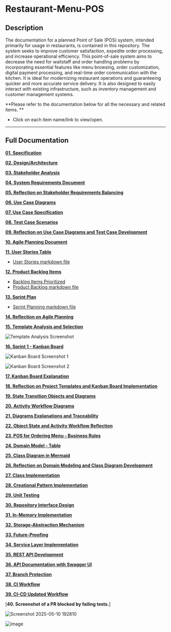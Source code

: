 # Restaurant-Menu-POS

## Description
The documentation for a planned Point of Sale (POS) system, intended primarily for usage in restaurants, is contained in this repository. 
The system seeks to improve customer satisfaction, expedite order processing, and increase operational efficiency. 
This point-of-sale system aims to decrease the need for waitstaff and order handling problems by incorporating essential features like menu browsing, order customization, digital payment processing, and real-time order communication with the kitchen. 
It is ideal for modernizing restaurant operations and guaranteeing quicker and more accurate service delivery. It is also designed to easily interact with existing infrastructure, such as inventory management and customer management systems.

**Please refer to the documentation below for all the necessary and related items. **
- Click on each item name/link to view/open.

---

## Full Documentation

[**01. Specification**](https://github.com/MasizoleSukwana/Restaurant-Menu-POS/blob/main/Restaurant%20Menu%20Ordering-POS%20Specification.md)

[**02. Design/Architecture**](https://github.com/MasizoleSukwana/Restaurant-Menu-POS/blob/main/Architectural%20Diagrams.md)

[**03. Stakeholder Analysis**](https://github.com/MasizoleSukwana/Restaurant-Menu-POS/blob/main/Restaurant%20POS%20for%20Ordering%20MENU%20-%20Stakeholder%20Analysis.md)

[**04. System Requirements Document**](https://github.com/MasizoleSukwana/Restaurant-Menu-POS/blob/main/Restaurant%20POS%20for%20Ordering%20MENU%20%E2%80%93%20System%20Requiremets%20Document.md)

[**05. Reflection on Stakeholder Requirements Balancing**](https://github.com/MasizoleSukwana/Restaurant-Menu-POS/blob/main/Reflection.md)

[**06. Use Case Diagrams**](https://github.com/MasizoleSukwana/Restaurant-Menu-POS/blob/main/Use%20Case%20Diagrams.md)

[**07. Use Case Specification**](https://github.com/MasizoleSukwana/Restaurant-Menu-POS/blob/main/Use%20Case%20Specification.md)

[**08. Test Case Scenarios**](https://github.com/MasizoleSukwana/Restaurant-Menu-POS/blob/main/Test%20Cases.md)

[**09. Reflection on Use Case Diagrams and Test Case Development**](https://github.com/MasizoleSukwana/Restaurant-Menu-POS/blob/main/Assignment%205%20Reflection.md)

[**10. Agile Planning Document**](https://github.com/MasizoleSukwana/Restaurant-Menu-POS/blob/main/Sprint%20Planning.md)

[**11. User Stories Table**](https://github.com/users/MasizoleSukwana/projects/2)
- [User Stories markdown file](https://github.com/MasizoleSukwana/Restaurant-Menu-POS/blob/main/User%20Stories%20Table.md)
  
[**12. Product Backlog Items**](https://github.com/MasizoleSukwana/Restaurant-Menu-POS/issues)
- [Backlog Items Prioritized](https://github.com/MasizoleSukwana/Restaurant-Menu-POS/milestones)
- [Product Backlog markdown file](https://github.com/MasizoleSukwana/Restaurant-Menu-POS/blob/main/Product%20Backlog%20Table.md)

[**13. Sprint Plan**](https://github.com/MasizoleSukwana/Restaurant-Menu-POS/milestone/2)
- [Sprint Planning markdown file](https://github.com/MasizoleSukwana/Restaurant-Menu-POS/blob/main/Sprint%20Planning.md)

[**14. Reflection on Agile Planning**](https://github.com/MasizoleSukwana/Restaurant-Menu-POS/blob/main/Reflection%20on%20Agile%20Planning.md)


[**15. Template Analysis and Selection**](https://github.com/MasizoleSukwana/Restaurant-Menu-POS/blob/main/Template%20Analysis%20and%20Selection.md)

![Template Analysis Screenshot](https://github.com/user-attachments/assets/ab4c6099-add4-4614-889d-34d5df6b252f)


[**16. Sprint 1 - Kanban Board**](https://github.com/users/MasizoleSukwana/projects/5)

![Kanban Board Screenshot 1](https://github.com/user-attachments/assets/f0f0b184-14f2-4b19-beb4-be9bb0ab09c9)

![Kanban Board Screenshot 2](https://github.com/user-attachments/assets/3a029705-03c7-40a6-9bbb-38b6a97cbc97)


[**17. Kanban Board Explanation**](https://github.com/MasizoleSukwana/Restaurant-Menu-POS/blob/main/Kanban%20Board%20Explanation.md)

[**18. Reflection on Project Templates and Kanban Board Implementation**](https://github.com/MasizoleSukwana/Restaurant-Menu-POS/blob/main/Reflection%20on%20Templates%20%26%20Kanban%20Board%20Implementation.md)

[**19. State Transition Objects and Diagrams**](https://github.com/MasizoleSukwana/Restaurant-Menu-POS/blob/main/State%20Transition%20Diagrams.md)

[**20. Activity Workflow Diagrams**](https://github.com/MasizoleSukwana/Restaurant-Menu-POS/blob/main/Activity%20Workflow%20Diagrams.md)

[**21. Diagrams Explanations and Traceability**](https://github.com/MasizoleSukwana/Restaurant-Menu-POS/blob/main/Diagrams%20Explanations%20and%20Traceability.md)

[**22. Object State and Activity Workflow Reflection**](https://github.com/MasizoleSukwana/Restaurant-Menu-POS/blob/main/Object%20State%20and%20Activity%20Workflow%20Reflection.md)

[**23. POS for Ordering Menu - Business Rules**](https://github.com/MasizoleSukwana/Restaurant-Menu-POS/blob/main/System%20Business%20Rules.md)

[**24. Domain Model - Table**](https://github.com/MasizoleSukwana/Restaurant-Menu-POS/blob/main/Domain%20Model.md)

[**25. Class Diagram in Mermaid**](https://github.com/MasizoleSukwana/Restaurant-Menu-POS/blob/main/Class%20Diagram%20in%20Mermaid.md)

[**26. Reflection on Domain Modeling and Class Diagram Development**](https://github.com/MasizoleSukwana/Restaurant-Menu-POS/blob/main/Reflection%20on%20Domain%20Modeling%20and%20Class%20Diagram.md)

[**27. Class Implementation**](https://github.com/MasizoleSukwana/Restaurant-Menu-POS/tree/main/src)

[**28. Creational Pattern Implementation**](https://github.com/MasizoleSukwana/Restaurant-Menu-POS/tree/main/creational_patterns)

[**29. Unit Testing**](https://github.com/MasizoleSukwana/Restaurant-Menu-POS/tree/main/tests)

[**30. Repository Interface Design**](https://github.com/MasizoleSukwana/Restaurant-Menu-POS/blob/main/CRUDCoverage/Application.py)

[**31. In-Memory Implementation**](https://github.com/MasizoleSukwana/Restaurant-Menu-POS/blob/main/InMemory/store_memory.py)

[**32. Storage-Abstraction Mechanism**](https://github.com/MasizoleSukwana/Restaurant-Menu-POS/blob/main/Factories/Storage-Abstraction%20Mechanism.py)

[**33. Future-Proofing**](https://github.com/MasizoleSukwana/Restaurant-Menu-POS/blob/main/Future-Proofing_for_NewCode/OrderRepo.py)

[**34. Service Layer Implementation**](https://github.com/MasizoleSukwana/Restaurant-Menu-POS/tree/main/Service%20Layer%20Implementation)

[**35. REST API Development**](https://github.com/MasizoleSukwana/Restaurant-Menu-POS/blob/main/REST_API/Main.py)

[**36. API Documentation with Swagger UI**](https://github.com/MasizoleSukwana/Restaurant-Menu-POS/blob/main/REST_API/Docs/API%20Endpoints.md)

[**37. Branch Protection**](https://github.com/MasizoleSukwana/Restaurant-Menu-POS/blob/main/Branch%20Protection.md)

[**38. CI Workflow**](https://github.com/MasizoleSukwana/Restaurant-Menu-POS/blob/main/.github/workflows/ci.yml)

[**39. CI-CD Updated Workflow**](https://github.com/MasizoleSukwana/Restaurant-Menu-POS/blob/main/.github/workflows/cd.yml)

[**40. Screenshot of a PR blocked by failing tests.**]

![Screenshot 2025-05-10 192810](https://github.com/user-attachments/assets/2abff7c3-0d25-413d-9834-957d319db5f0)

![image](https://github.com/user-attachments/assets/37130c85-6ae4-4f2c-b138-06cd5d9b4d6c)

